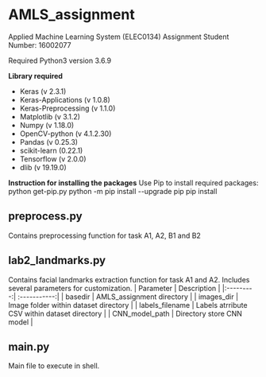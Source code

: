 # AMLS_assignment
Applied Machine Learning System (ELEC0134) Assignment
Student Number: 16002077

Required Python3 version 3.6.9

**Library required**
- Keras (v 2.3.1)
- Keras-Applications (v 1.0.8)
- Keras-Preprocessing (v 1.1.0)
- Matplotlib (v 3.1.2)
- Numpy (v 1.18.0)
- OpenCV-python (v 4.1.2.30)
- Pandas (v 0.25.3)
- scikit-learn (0.22.1)
- Tensorflow (v 2.0.0)
- dlib (v 19.19.0)

**Instruction for installing the packages**
Use Pip to install required packages:
  python get-pip.py
  python -m pip install --upgrade pip
  pip install <PACKAGE>

## preprocess.py
Contains preprocessing function for task A1, A2, B1 and B2

## lab2_landmarks.py
Contains facial landmarks extraction function for task A1 and A2.
Includes several parameters for customization.
| Parameter | Description  |
|:---------:| :-----------:|
|  basedir | AMLS_assignment directory |
| images_dir | Image folder within dataset directory |
| labels_filename | Labels atrribute CSV within dataset directory |
| CNN_model_path | Directory store CNN model |

## main.py
Main file to execute in shell.
